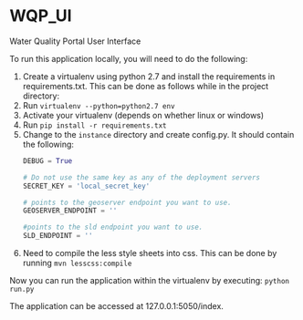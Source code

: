 # WQP_UI
Water Quality Portal User Interface

To run this application locally, you will need to do the following:

1. Create a virtualenv using python 2.7 and install the requirements in requirements.txt. This can be done as follows while in the project directory:
  1. Run `virtualenv --python=python2.7 env`
  2. Activate your virtualenv (depends on whether linux or windows)
  3. Run `pip install -r requirements.txt`
2. Change to the `instance` directory and create config.py. It should contain the following:
	```python
	DEBUG = True
	
	# Do not use the same key as any of the deployment servers
	SECRET_KEY = 'local_secret_key'
	
	# points to the geoserver endpoint you want to use. 
	GEOSERVER_ENDPOINT = ''
	
	#points to the sld endpoint you want to use.
	SLD_ENDPOINT = ''
	```
3. Need to compile the less style sheets into css. This can be done by running `mvn lesscss:compile`

Now you can run the application within the virtualenv by executing:
`python run.py`

The application can be accessed at 127.0.0.1:5050/index.
